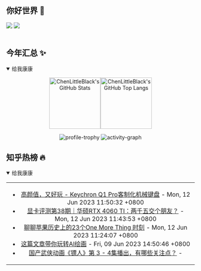 ## 你好世界 👋

[![](https://img.shields.io/badge/@ChenLittleBlack-1a6c81?style=flat&logo=java&logoColor=1a6c81&label=Java&colorA=ffffff)](https://www.java.com/)
[![](https://img.shields.io/badge/@ChenLittleBlack-41b883?style=flat&logo=vuedotjs&logoColor=41b883&label=Vue&colorA=ffffff)](https://cn.vuejs.org/)

<div align="center">

<img alt="" src="https://readme-typing-svg.herokuapp.com?font=Consolas&center=true&vCenter=true&width=800&height=60&lines=The+traveler+often+arrives%2C+and+the+doer+often+succeeds.">
<img width="800"  height="3" alt="" src="https://camo.githubusercontent.com/82291b0fe831bfc6781e07fc5090cbd0a8b912bb8b8d4fec0696c881834f81ac/68747470733a2f2f70726f626f742e6d656469612f394575424971676170492e676966">

</div>


## 今年汇总 ✨

<details open>

<summary>给我康康</summary>

<div align="center">

<img height="137px" alt="ChenLittleBlack's GitHub Stats" src="https://github-readme-stats-roan-delta.vercel.app/api?username=ChenLittleBlack&hide_title=false&hide_border=true&show_icons=true&include_all_commits=true&line_height=21&bg_color=0,EC6C6C,FFD479,FFFC79,73FA79&theme=graywhite&locale=cn" /><img align="" height="137px" alt="ChenLittleBlack's GitHub Top Langs" src="https://github-readme-stats-roan-delta.vercel.app/api/top-langs/?username=ChenLittleBlack&hide_title=false&hide_border=true&layout=compact&bg_color=0,73FA79,73FDFF,D783FF&theme=graywhite&locale=cn" />

<img alt="profile-trophy" src="https://github-profile-trophy.vercel.app/?username=ChenLittleBlack&theme=algolia&column=-1" />

<img alt="activity-graph" src="https://activity-graph.herokuapp.com/graph?username=ChenLittleBlack&theme=github" />

</div>

</details>


## 知乎热榜 🔥

<details open>

<summary>给我康康</summary>

<div align="center">

<table style="height: 300px;">
<tr>
<td align="center" valign="middle">

<!-- START_SECTION:blog -->
* <a href='http://zhuanlan.zhihu.com/p/636061020?utm_campaign=rss&utm_medium=rss&utm_source=rss&utm_content=title' target='_blank'>高颜值，又好玩 - Keychron Q1 Pro客制化机械键盘</a> - Mon, 12 Jun 2023 11:50:32 +0800
* <a href='http://zhuanlan.zhihu.com/p/635870824?utm_campaign=rss&utm_medium=rss&utm_source=rss&utm_content=title' target='_blank'>显卡评测第38期｜华硕RTX 4060 TI：两千五交个朋友？</a> - Mon, 12 Jun 2023 11:43:53 +0800
* <a href='http://zhuanlan.zhihu.com/p/635186906?utm_campaign=rss&utm_medium=rss&utm_source=rss&utm_content=title' target='_blank'>聊聊苹果历史上的23个One More Thing 时刻</a> - Mon, 12 Jun 2023 11:24:07 +0800
* <a href='http://zhuanlan.zhihu.com/p/560500814?utm_campaign=rss&utm_medium=rss&utm_source=rss&utm_content=title' target='_blank'>这篇文章带你玩转AI绘画</a> - Fri, 09 Jun 2023 14:50:46 +0800
* <a href='http://www.zhihu.com/question/605482620/answer/3064822672?utm_campaign=rss&utm_medium=rss&utm_source=rss&utm_content=title' target='_blank'>国产武侠动画《镖人》第 3 - 4集播出，有哪些关注点？</a> - 
<!-- END_SECTION:blog -->

</td>
</tr>
</table>

</div>
</details>
